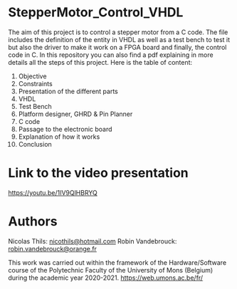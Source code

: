 # StepperMotor_Control_VHDL
The aim of this project is to control a stepper motor from a C code. The file includes the definition of the entity in VHDL as well as a test bench to test it but also the driver to make it work on a FPGA board and finally, the control code in C. In this repository you can also find a pdf explaining in more details all the steps of this project. Here is the table of content:

1) Objective
2) Constraints
3) Presentation of the different parts
4) VHDL
5) Test Bench
6) Platform designer, GHRD & Pin Planner
7) C code
8) Passage to the electronic board
9) Explanation of how it works
10) Conclusion


# Link to the video presentation
https://youtu.be/1IV9QlHBRYQ


# Authors
Nicolas Thils: nicothils@hotmail.com
Robin Vandebrouck: robin.vandebrouck@orange.fr

This work was carried out within the framework of the Hardware/Software course of the Polytechnic Faculty of the University of Mons (Belgium) during the academic year 2020-2021.
https://web.umons.ac.be/fr/
